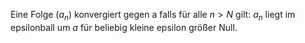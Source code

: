 Eine Folge $(a_n)$ konvergiert gegen a falls für alle $n > N$ gilt: $a_n$ liegt im epsilonball um $a$ für beliebig kleine epsilon größer Null.

